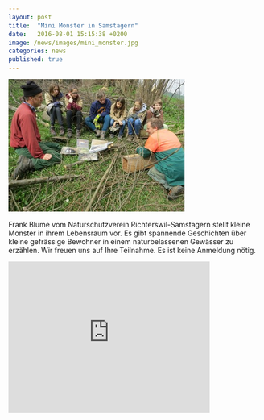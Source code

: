 ```yaml
---
layout: post
title:  "Mini Monster in Samstagern"
date:   2016-08-01 15:15:38 +0200
image: /news/images/mini_monster.jpg
categories: news
published: true
---
```

<img class="float-left mr-20" src="/news/images/news-testartikel.jpg" />

Frank Blume vom Naturschutzverein Richterswil-Samstagern stellt kleine Monster in ihrem Lebensraum vor.
Es gibt spannende Geschichten über kleine gefrässige Bewohner in einem naturbelassenen Gewässer zu erzählen.
Wir freuen uns auf Ihre Teilnahme. Es ist keine Anmeldung nötig.

<iframe src='https://map.geo.admin.ch/embed.html?topic=ech&lang=de&bgLayer=ch.swisstopo.pixelkarte-farbe&layers=ch.swisstopo.zeitreihen,ch.bfs.gebaeude_wohnungs_register,ch.bav.haltestellen-oev,ch.swisstopo.swisstlm3d-wanderwege&layers_visibility=false,false,false,false&layers_timestamp=18641231,,,&X=228532&Y=694005&zoom=10&crosshair=marker' width='400' height='300' frameborder='0' style='border:0'></iframe>
